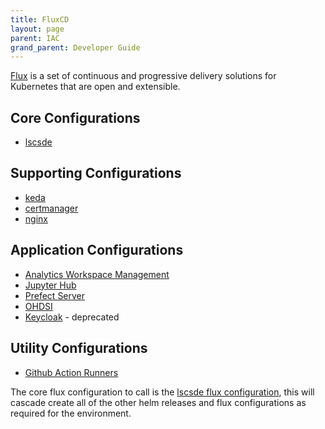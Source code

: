 ```yaml
---
title: FluxCD
layout: page
parent: IAC
grand_parent: Developer Guide
---
```


[Flux](https://fluxcd.io/) is a set of continuous and progressive delivery solutions for Kubernetes that are open and extensible.

## Core Configurations
* [lscsde](https://github.com/lsc-sde/iac-flux-lscsde)

## Supporting Configurations
* [keda](https://github.com/lsc-sde/iac-flux-keda)
* [certmanager](https://github.com/lsc-sde/iac-flux-certmanager)
* [nginx](https://github.com/lsc-sde/iac-flux-nginx/)

## Application Configurations
* [Analytics Workspace Management](https://github.com/lsc-sde/iac-flux-analytics-workspace-management)
* [Jupyter Hub](https://github.com/lsc-sde/iac-flux-jupyter)
* [Prefect Server](https://github.com/lsc-sde/iac-flux-prefect-server)
* [OHDSI](https://github.com/lsc-sde/iac-flux-ohdsi)
* [Keycloak](https://github.com/lsc-sde/iac-flux-keycloak) - deprecated

## Utility Configurations
* [Github Action Runners](https://github.com/lsc-sde/iac-flux-github-action-runners/)

The core flux configuration to call is the [lscsde flux configuration](https://github.com/lsc-sde/iac-flux-lscsde), this will cascade create all of the other helm releases and flux configurations as required for the environment.